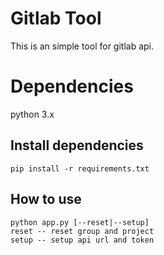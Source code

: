 # Gitlab Tool

This is an simple tool for gitlab api.

# Dependencies

python 3.x

## Install dependencies

```shell
pip install -r requirements.txt
```

## How to use

```shell
python app.py [--reset|--setup]
reset -- reset group and project
setup -- setup api url and token
```